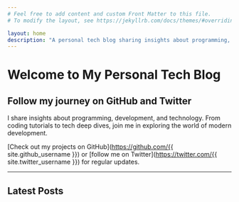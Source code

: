 ```yaml
---
# Feel free to add content and custom Front Matter to this file.
# To modify the layout, see https://jekyllrb.com/docs/themes/#overriding-theme-defaults

layout: home
description: "A personal tech blog sharing insights about programming, development, and technology. Follow my journey through GitHub projects and tech discussions."
---
```


# Welcome to My Personal Tech Blog

## Follow my journey on GitHub and Twitter

I share insights about programming, development, and technology. From coding tutorials to tech deep dives, join me in exploring the world of modern development.

[Check out my projects on GitHub](https://github.com/{{ site.github_username }}) or [follow me on Twitter](https://twitter.com/{{ site.twitter_username }}) for regular updates.

---

## Latest Posts